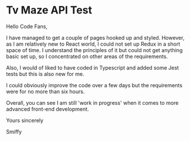 # Tv Maze API Test

Hello Code Fans,

I have managed to get a couple of pages hooked up and styled.
However, as I am relatively new to React world, I could not
set up Redux in a short space of time. I understand the principles
of it but could not get anything basic set up, so I concentrated
on other areas of the requirements.

Also, I would of liked to have coded in Typescript and added some
Jest tests but this is also new for me.

I could obviously improve the code over a few days but the requirements were for no
more than six hours.

Overall, you can see I am still 'work in progress' when it comes to more
advanced front-end development.

Yours sincerely

Smiffy
